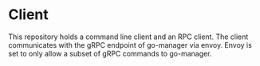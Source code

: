 # Client

This repository holds a command line client and an RPC client.  The client communicates with the gRPC endpoint of go-manager via envoy.  Envoy is set to only allow a subset of gRPC commands to go-manager.